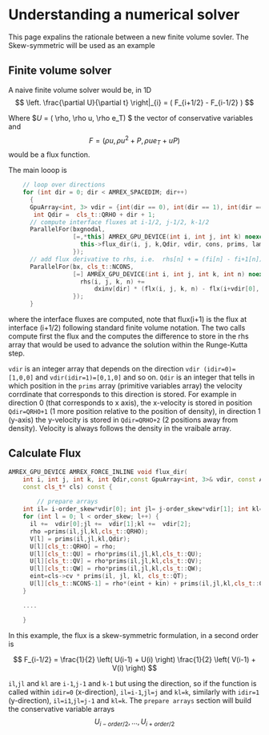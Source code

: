 # Understanding  a numerical solver

This page expalins the rationale between a new finite volume sovler. 
The Skew-symmetric will be used as an example

## Finite volume solver

A naive finite volume solver would be, in 1D 
$$
\left. \frac{\partial U}{\partial t} \right|_{i} = ( F_{i+1/2} -  F_{i-1/2} )
$$

Where  $$U$ = ( \rho, \rho u, \rho e_T) $ the vector of conservative variables and 
$$F = ( \rho u, \rho u^2 + P, \rho u e_T + u P  )$$ would be a flux function.

The main looop is

```cpp
    // loop over directions
    for (int dir = 0; dir < AMREX_SPACEDIM; dir++) 
      {
      GpuArray<int, 3> vdir = {int(dir == 0), int(dir == 1), int(dir == 2)};
       int Qdir =  cls_t::QRHO + dir + 1; 
      // compute interface fluxes at i-1/2, j-1/2, k-1/2
      ParallelFor(bxgnodal,
                  [=,*this] AMREX_GPU_DEVICE(int i, int j, int k) noexcept {
                    this->flux_dir(i, j, k,Qdir, vdir, cons, prims, lambda_max, flx, cls);
                  });
      // add flux derivative to rhs, i.e.  rhs[n] + = (fi[n] - fi+1[n])/dx
      ParallelFor(bx, cls_t::NCONS,
                  [=] AMREX_GPU_DEVICE(int i, int j, int k, int n) noexcept {
                    rhs(i, j, k, n) +=
                        dxinv[dir] * (flx(i, j, k, n) - flx(i+vdir[0], j+vdir[1], k+vdir[2], n));
                  });
      }
```
where the interface fluxes are computed, note that flux(i+1) is the flux at interface (i+1/2) following standard finite volume notation. 
The two calls compute first the flux and the computes the difference to store in the rhs array that would be used to advance the solution within the Runge-Kutta step.

`vdir` is an integer array that depends on the direction  `vdir (idir=0)= [1,0,0]`
and  `vdir(idir=1)=[0,1,0]` and so on. 
`Qdir` is an integer that tells in which position in the `prims` array (primitive variables array) the velocity corrdinate that corresponds to this direction is stored. For example in direction 0 (that corresponds to x axis), the x-velocity is stored in position `Qdir=QRHO+1` (1 more position relative to the position of density), in direction 1 (y-axis) the y-velocity is stored in `Qdir=QRHO+2` (2 positions away from density).
Velocity is always follows the density in the vraibale array.

## Calculate Flux 

```cpp
AMREX_GPU_DEVICE AMREX_FORCE_INLINE void flux_dir(
    int i, int j, int k, int Qdir,const GpuArray<int, 3>& vdir, const Array4<Real>& cons, const Array4<Real>& prims, const Array4<Real>& lambda_max, const Array4<Real>& flx,
    const cls_t* cls) const {
    
        // prepare arrays
    int il= i-order_skew*vdir[0]; int jl= j-order_skew*vdir[1]; int kl= k-order_skew*vdir[2];   
    for (int l = 0; l < order_skew; l++) {  
      il +=  vdir[0];jl +=  vdir[1];kl +=  vdir[2];
      rho =prims(il,jl,kl,cls_t::QRHO);
      V[l] = prims(il,jl,kl,Qdir); 
      U[l][cls_t::QRHO] = rho;
      U[l][cls_t::QU] = rho*prims(il,jl,kl,cls_t::QU);
      U[l][cls_t::QV] = rho*prims(il,jl,kl,cls_t::QV);
      U[l][cls_t::QW] = rho*prims(il,jl,kl,cls_t::QW);
      eint=cls->cv * prims(il, jl, kl, cls_t::QT);
      U[l][cls_t::NCONS-1] = rho*(eint + kin) + prims(il,jl,kl,cls_t::QPRES);
    }

    ....

    }
```    
In this example, the flux is a  skew-symmetric formulation, in a second order is

$$
F_{i-1/2} = \frac{1}{2} \left( U(i-1) + U(i) \right) \frac{1}{2} \left( V(i-1) + V(i) \right)
$$


`il`,`jl` and `kl` are `i-1`,`j-1` and `k-1` but using the direction, so if the function is called within `idir=0` (x-direction), `il=i-1`,`jl=j` and `kl=k`, similarly with 
`idir=1` (y-direction), `il=i1`,`jl=j-1` and `kl=k`.
The `prepare arrays` section will build the conservative variable arrays 
$$ U_{i-order/2} , ... , U_{i+order/2} $$ 




